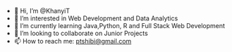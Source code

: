- 👋 Hi, I’m @KhanyiT
- 👀 I’m interested in Web Development and Data Analytics
- 🌱 I’m currently learning Java,Python, R and Full Stack Web Development
- 💞️ I’m looking to collaborate on Junior Projects 
- 📫 How to reach me: ptshibi@gmail.com

<!---
KhanyiT/KhanyiT is a ✨ special ✨ repository because its `README.md` (this file) appears on your GitHub profile.
You can click the Preview link to take a look at your changes.
--->
